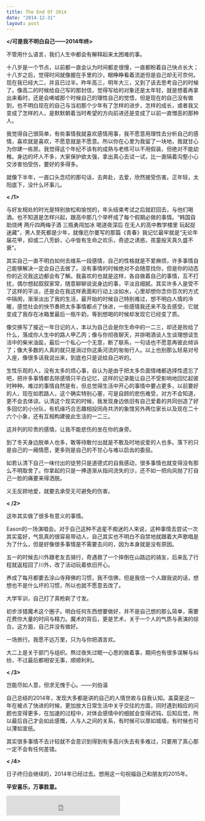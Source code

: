```yaml
---
title: The End Of 2014
date: "2014-12-31"
layout: post
---
```



**</可是我不明白自己——2014年终>**

不管用什么语言，我们人生中都会有解释起来太困难的事。

十八岁是一个节点，以前都一直会认为时间都走很慢，一直都盼着自己快点长大；十八岁之后，觉得时间就像握在手里的沙，眼睁睁看着流逝但是自己却无可奈何。现在我已经大二，并且已过半。昨年高三，明年大三，又到了该去思考自己的时候了。像高二的时候给自己写的那封信，觉得写给的对象还是太年轻，就是想着再拿出来看时，还是会唏嘘那个时候自己的理性自己的觉悟，但是现在的自己没有做到，也不明白现在的自己与当初那个少年有了怎样的进步，怎样的成长，或者我又变成了怎样的人，是默默朝着当时希望的方向前进还是变成了以前一直憎恶的那种人。

我觉得自己很简单，有些事情我就喜欢感情用事，我不愿意用理性去分析自己的感情，喜欢就是喜欢，不愿意就是不愿意。所以你在心里为我留了一块地，我就甘心为你建一栋房。我觉得这个年纪不该有的成熟与老练可以不用假装，但绝对不能幼稚。身边的坏人不多，大家保护欲太强，拿出真心去试一试，比一直隔着沟壑小心交涉害怕受伤，要好的多得多。

就像下半年，一直口头念叨的那句话，去奔赴，去爱，欣然接受伤害。正年轻，太阳底下，没什么坏事儿。
<!-- more -->

**< /1>**

与好友相处的时光是特别放松和愉悦的，年头结束考试之后就赶回去，与他们喝酒。也不知道是怎样兴起，跟高中那几个举杯成了每个假期必做的事情。“韩国自助烧烤 两斤四两梅子酒 三瓶勇闯加冰 喝道夜深后 在无人的高中教学楼里 玩起捉迷藏”，男人至死都是少年，就像厄尔曼写的那篇《青春》我记忆最牢就是“无论年届花甲，抑或二八芳龄，心中皆有生命之欢乐，奇迹之诱惑，孩童般天真久盛不衰“。

其实自己一直不明白如何去维系一段感情，自己的性格就是不爱麻烦，许多事情自己能够解决一定会自己去做了。没有事情的时候绝对不会随意找你，但是你的动态你的近况我这边都会有了解。我喜欢的也就是这样，各自做着自己的事情，互不打扰，偶尔想起叙叙家常，随意聊聊说说身边的事，平淡且细腻。其实许多人是受不了这样的平淡，还是会在我这样表面和行动上淡如水，心里却想你念你百次的方式中隔阂，渐渐淡出了我的生活，最开始的时候自己特别难过，想不明白人情的冷暖，感觉社会的快节奏把太多事情都点了快进，一些感情我还来不及去感受，它就变成了我存在冰箱里最后一瓶牛奶，等到想喝的时候却发现它已经变了质。

像交换写了接近一年日记的人，本以为自己会是你生命中的一二三，却还是败给了什么，落成你人生中的路人甲乙丙；像与你彻夜聊天，并排喝酒谈人生谈理想谈生活中的柴米油盐，最后一个私心一个无意，断了联系，一句话也不愿意再彼此倾诉了；像大多数的人真的就只是淌过你这条河流的匆匆行人。以上也别那么轻易对号入座，像很多话我说出来，到底也只是说给自己听的。

生性乐观的人，没有太多的烦心事，自认为是由于把太多负面情绪都选择性遗忘了吧，把许多事情都去除感情只平白记忆，这样的记录能让自己不受影响地回忆起彼时种种。难过的事情自然是有，但总觉得生活中开心的事情中要占更多，以前要好的人，现在如若路人，这个确实特别心塞，可是自顾的悲伤难受，对方不会知道，更不会去体谅。认清这个现实的时候，我发现身边依旧有自己爱着的共同创造了好多回忆的小分队，有机缘巧合志趣相投同舟共济的象馆另外两位家长以及现在二十六个小象，还有互相构建彼此生活的一二三。

这并列的珍贵的感情，让我不能悲伤的坐在你的身旁。

到了冬天身边脱单人也多，敢等待敢付出就是不敢及时地说爱的人也多。落下的只是自己的一厢情愿，更多则是自己的不甘心与难以启齿的委屈。

如若认清下自己一味付出的徒劳只是道德式的自我感动，很多事情也就变得没有那么不明取舍了。你拿起的只是一捧逐渐从指间流失的沙，还不如一把向风抛了打自己一脸的痛要来得洒脱。

义无反顾地爱，就要去承受无可避免的伤害。

**< /2>**

这年其实做了很多有意义的事情。

Eason的一场演唱会。对于自己这种不追星不痴迷的人来说，这种事情去尝试一次其实蛮好，气氛真的很容易带动人，自己其实也不明白不自禁地就跟着大声歌唱是为了什么，但是好像很多事情是不需要去问的，因为本身就是没有原因。

五一的时候去川外跟老友去骑行，奇遇救了一个摔倒在山路边的骑友，后来乱了行程就返程回了川外，改了活动玩着依旧开心。

养成了每月都要去涂山寺拜佛的习惯，我不信佛，但是我信一个人跟我说的话，想想也不是什么坏的习惯，所以也就不愿意去改了。

大学军训，自己打了真枪剃了寸发。

初步涉猎魔术这个圈子。明白任何东西想要做好，并不是自己想的那么简单，需要花费你大量的时间与精力。魔术的背后，更是艺术，关于一个人的气质与表演的综合。这方面，自己并没有做好。

一场旅行。我愿不远万里，只为与你把酒言欢。

大二上是关于部门与组织。熬过夜失过眠一心思的做着事，期间也有很多误解与纠纷，不过最后都相安无事，顺顺利利。

**< /3>**

岂能尽如人意，但求无愧于心。——刘伯温

自己总结的2014年，发现大多都是讲的自己的人情世故与自我认知。盖莫是这一年在被点了快进的时候，更加放大日常生活中关乎交往的方面，同时遇到相应的问题也变得更多，在加速的过程中，对体会感情中的细腻会变得迟钝，后知后觉，所以最后自己才会如此感慨，人与人之间的关系，有时候可以厚如城墙，有时候也可以薄如宣纸。

其实很多事情不去计较就不会意识到得到有多高兴失去有多难过，只要用了真心那一定不会有任何差错。

**< /4>**

日子终归会继续的，2014年已经过去。想用这一句祝福自己和朋友的2015年。

**平安喜乐，万事胜意。**

<iframe frameborder="no" border="0" marginwidth="0" marginheight="0" width=298 height=52 src="http://music.163.com/outchain/player?type=2&id=32507038&auto=1&height=32"></iframe>
 